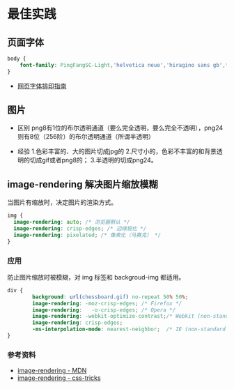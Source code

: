 # 最佳实践

## 页面字体

```css
body {
    font-family: PingFangSC-Light,'helvetica neue','hiragino sans gb',tahoma,'microsoft yahei ui','microsoft yahei',simsun,sans-serif;
}
```

- [网页字体排印指南](http://aaaaaashu.me/shu/)


## 图片
- 区别
png8有1位的布尔透明通道（要么完全透明，要么完全不透明），png24则有8位（256阶）的布尔透明通道（所谓半透明）

- 经验
1.色彩丰富的、大的图片切成jpg的
2.尺寸小的，色彩不丰富的和背景透明的切成gif或者png8的；
3.半透明的切成png24。 

## image-rendering 解决图片缩放模糊
当图片有缩放时，决定图片的渲染方式。
```css
img {
  image-rendering: auto; /* 浏览器默认 */
  image-rendering: crisp-edges; /* 边缘锐化 */
  image-rendering: pixelated; /* 像素化（马赛克） */
}
```

### 应用
防止图片缩放时被模糊，对 img 标签和 backgroud-img 都适用。
```css
div { 
        background: url(chessboard.gif) no-repeat 50% 50%;
        image-rendering: -moz-crisp-edges; /* Firefox */
        image-rendering:   -o-crisp-edges; /* Opera */
        image-rendering: -webkit-optimize-contrast;/* Webkit (non-standard naming) */
        image-rendering: crisp-edges;
        -ms-interpolation-mode: nearest-neighbor;  /* IE (non-standard property) */
}
```

### 参考资料
- [image-rendering - MDN](https://developer.mozilla.org/en/docs/Web/CSS/image-rendering)
- [image-rendering - css-tricks](https://css-tricks.com/almanac/properties/i/image-rendering/)